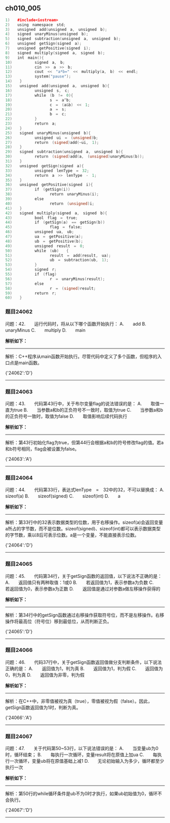 ## ch010_005
``` c++
1)　　#include<iostream>
2)　　using　namespace　std;
3)　　unsigned　add(unsigned　a,　unsigned　b);
4)　　signed　unaryMinus(unsigned　b);
5)　　signed　subtraction(unsigned　a,　unsigned　b);
6)　　unsigned　getSign(signed　a);
7)　　unsigned　getPositive(signed　i);
8)　　signed　multiply(signed　a,　signed　b);
9)　　int　main(){
10)　　　　　　signed　a,　b;
11)　　　　　　cin　>>　a　>>　b;
12)　　　　　　cout　<<　"a*b="　<<　multiply(a,　b)　<<　endl;
13)　　　　　　system("pause");
14)　　}
15)　　unsigned　add(unsigned　a,　unsigned　b){
16)　　　　　　unsigned　s,　c;
17)　　　　　　while　(b　!=　0){
18)　　　　　　　　　　s　=　a^b;
19)　　　　　　　　　　c　=　(a&b)　<<　1;
20)　　　　　　　　　　a　=　s;
21)　　　　　　　　　　b　=　c;
22)　　　　　　}
23)　　　　　　return　a;
24)　　}
25)　　signed　unaryMinus(unsigned　b){
26)　　　　　　unsigned　ui　=　(unsigned)b;
27)　　　　　　return　(signed)add(~ui,　1);　
28)　　}
29)　　signed　subtraction(unsigned　a,　unsigned　b){
30)　　　　　　return　(signed)add(a,　(unsigned)unaryMinus(b));　
31)　　}
32)　　unsigned　getSign(signed　a){
33)　　　　　　unsigned　lenType　=　32;
34)　　　　　　return　a　>>　lenType　-　1;
35)　　}
36)　　unsigned　getPositive(signed　i){
37)　　　　　　if　(getSign(i))
38)　　　　　　　　　　return　unaryMinus(i);
39)　　　　　　else
40)　　　　　　　　　　return　(unsigned)i;
41)　　}
42)　　signed　multiply(signed　a,　signed　b){
43)　　　　　　bool　flag　=　true;
44)　　　　　　if　(getSign(a)　==　getSign(b))
45)　　　　　　　　　　flag　=　false;
46)　　　　　　unsigned　ua,　ub;
47)　　　　　　ua　=　getPositive(a);
48)　　　　　　ub　=　getPositive(b);
49)　　　　　　unsigned　result　=　0;
50)　　　　　　while　(ub)　　{
51)　　　　　　　　　　result　=　add(result,　ua);
52)　　　　　　　　　　ub　=　subtraction(ub,　1);
53)　　　　　　}
54)　　　　　　signed　r;
55)　　　　　　if　(flag)
56)　　　　　　　　　　r　=　unaryMinus(result);
57)　　　　　　else
58)　　　　　　　　　　r　=　(signed)result;
59)　　　　　　return　r;
60)　　}

```
### 题目24062
问题：42.　　运行代码时，将从以下哪个函数开始执行：
A.　　add
B.　　unaryMinus
C.　　multiply
D.　　main


**解析如下：**

------

解析：C++程序从main函数开始执行。尽管代码中定义了多个函数，但程序的入口点是main函数。

{'24062':'D'}

------

### 题目24063
问题：43.　　代码第43行中，关于布尔变量flag的说法错误的是：
A.　　取值一直为true
B.　　当参数a和b的正负符号不一致时，取值为true
C.　　当参数a和b的正负符号一致时，取值为false
D.　　取值影响后续代码执行


**解析如下：**

------

解析：第43行初始化flag为true，但第44行会根据a和b的符号修改flag的值。若a和b符号相同，flag会被设置为false。

{'24063':'A'}

------

### 题目24064
问题：44.　　代码第33行，表达式lenType　=　32中的32，不可以替换成：
A.　　sizeof(a)
B.　　sizeof(signed)
C.　　sizeof(int)
D.　　a


**解析如下：**

------

解析：第33行中的32表示数据类型的位数，用于右移操作。sizeof(a)会返回变量a所占的字节数，而不是位数。sizeof(signed)、sizeof(int)都可以表示数据类型的字节数，乘以8后可表示位数。a是一个变量，不能直接表示位数。

{'24064':'D'}

------

### 题目24065
问题：45.　　代码第34行，关于getSign函数的返回值，以下说法不正确的是：
A.　　返回值只有两种取值：1或0
B.　　若返回值为1，表示参数a为负数
C.　　若返回值为0，表示参数a为正数
D.　　返回值是通过对参数a做左移操作获得的


**解析如下：**

------

解析：第34行中的getSign函数通过右移操作获取符号位，而不是左移操作。右移操作将最高位（符号位）移到最低位，从而判断正负。

{'24065':'D'}

------

### 题目24066
问题：46.　　代码37行中，关于getSign函数返回值做分支判断条件，以下说法正确的是：
A.　　返回值为1，判为真
B.　　返回值为1，判为假
C.　　返回值为0，判为真
D.　　返回值为非零，判为假


**解析如下：**

------

解析：在C++中，非零值被视为真（true），零值被视为假（false）。因此，getSign函数返回值为1时，判断为真。

{'24066':'A'}

------

### 题目24067
问题：47.　　关于代码第50~53行，以下说法错误的是：
A.　　当变量ub为0时，循环结束；
B.　　每执行一次循环，变量result将在原值上加ua
C.　　每执行一次循环，变量ub将在原值基础上减1
D.　　无论初始输入为多少，循环都至少执行一次


**解析如下：**

------

解析：第50行的while循环条件是ub不为0时才执行，如果ub初始值为0，循环不会执行。

{'24067':'D'}

------

